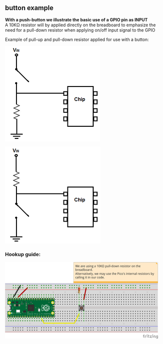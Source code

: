 ## button example
**With a push-button we illustrate the basic use of a GPIO pin as INPUT** <br />
A 10KΩ resistor will by applied directly on the breadboard to emphasize the need for a pull-down resistor when applying on/off input signal to the GPIO <br />

Example of pull-up and pull-down resistor applied for use with a button:

![pull-down](Pull-Down-Resistor.png)

![pull-up](Pull-Up-Resistor.png)

### Hookup guide:

![schematic](button.png)

